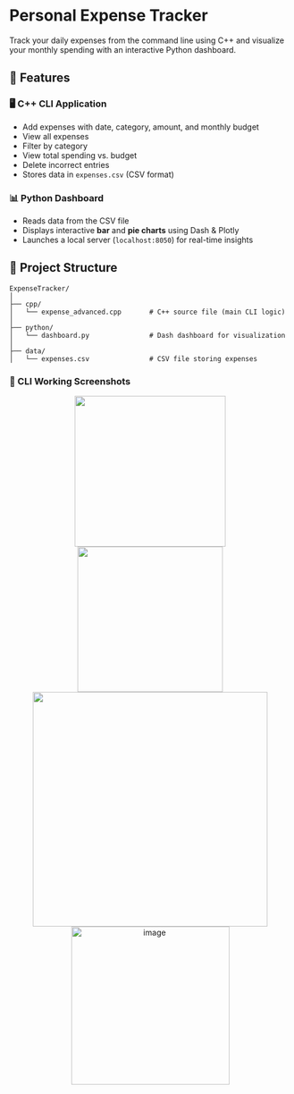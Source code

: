 # Personal Expense Tracker
Track your daily expenses from the command line using C++ and visualize your monthly spending with an interactive Python dashboard.

## 📌 Features
### 🖥️ C++ CLI Application
- Add expenses with date, category, amount, and monthly budget
- View all expenses
- Filter by category
- View total spending vs. budget
- Delete incorrect entries
- Stores data in `expenses.csv` (CSV format)

### 📊 Python Dashboard
- Reads data from the CSV file
- Displays interactive **bar** and **pie charts** using Dash & Plotly
- Launches a local server (`localhost:8050`) for real-time insights


## 📁 Project Structure
```
ExpenseTracker/
│
├── cpp/
│   └── expense_advanced.cpp       # C++ source file (main CLI logic)
│
├── python/
│   └── dashboard.py               # Dash dashboard for visualization
│
├── data/
│   └── expenses.csv               # CSV file storing expenses
```


<h3>📸 CLI Working Screenshots</h3>

<p align="center">
  <img width="270" src="https://github.com/user-attachments/assets/a8d4ca4a-9bd1-446c-86d9-7b0e20ad19c6" />
  <img width="260" src="https://github.com/user-attachments/assets/2154ab69-875d-46a0-b5d9-c3f3a5372189" />
  <img width="420" src="https://github.com/user-attachments/assets/6f076b87-5182-4c26-917a-3efe837ee883" />
  <img width="283" alt="image" src="https://github.com/user-attachments/assets/9b27c437-f78f-44bc-ac68-e22df009b1bf" />

</p>




